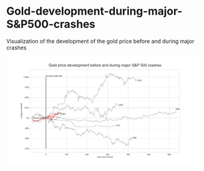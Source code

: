 # Gold-development-during-major-S&P500-crashes
Visualization of the development of the gold price before and during major crashes 

![](Gold_price_development.png)
